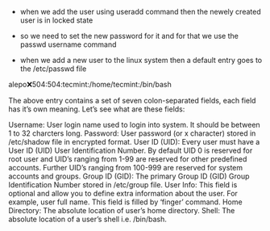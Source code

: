 * when we add the user using useradd command then the newely created user is in locked state
* so we need to set the new password for it and for that we use the passwd username command

* when we add a new user to the linux system then a default entry goes to the /etc/passwd file

alepo:x:504:504:tecmint:/home/tecmint:/bin/bash

The above entry contains a set of seven colon-separated fields, each field has it’s own meaning. Let’s see what are these fields:

Username: User login name used to login into system. It should be between 1 to 32 charcters long.
Password: User password (or x character) stored in /etc/shadow file in encrypted format.
User ID (UID): Every user must have a User ID (UID) User Identification Number. By default UID 0 is reserved for root user and UID’s ranging from 1-99 are reserved for other predefined accounts. Further UID’s ranging from 100-999 are reserved for system accounts and groups.
Group ID (GID): The primary Group ID (GID) Group Identification Number stored in /etc/group file.
User Info: This field is optional and allow you to define extra information about the user. For example, user full name. This field is filled by ‘finger’ command.
Home Directory: The absolute location of user’s home directory.
Shell: The absolute location of a user’s shell i.e. /bin/bash.
